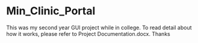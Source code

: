 # Min_Clinic_Portal

This was my second year GUI project while in college. To read detail about how it works, please refer to Project Documentation.docx. Thanks
